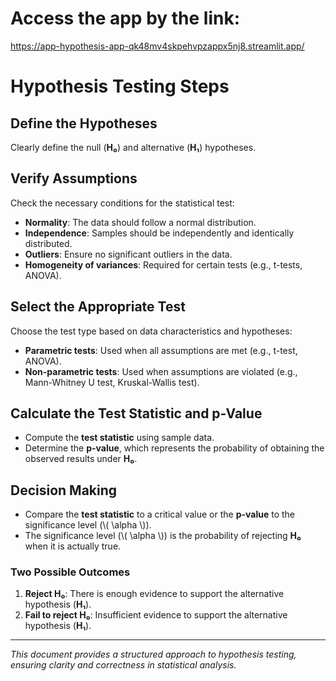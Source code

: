 # Access the app by the link: 
https://app-hypothesis-app-qk48mv4skpehvpzappx5nj8.streamlit.app/

# Hypothesis Testing Steps

## Define the Hypotheses

Clearly define the null (**H₀**) and alternative (**H₁**) hypotheses.

## Verify Assumptions

Check the necessary conditions for the statistical test:

- **Normality**: The data should follow a normal distribution.
- **Independence**: Samples should be independently and identically distributed.
- **Outliers**: Ensure no significant outliers in the data.
- **Homogeneity of variances**: Required for certain tests (e.g., t-tests, ANOVA).

## Select the Appropriate Test

Choose the test type based on data characteristics and hypotheses:

- **Parametric tests**: Used when all assumptions are met (e.g., t-test, ANOVA).
- **Non-parametric tests**: Used when assumptions are violated (e.g., Mann-Whitney U test, Kruskal-Wallis test).

## Calculate the Test Statistic and p-Value

- Compute the **test statistic** using sample data.
- Determine the **p-value**, which represents the probability of obtaining the observed results under **H₀**.

## Decision Making

- Compare the **test statistic** to a critical value or the **p-value** to the significance level (\\( \\alpha \\)).
- The significance level (\\( \\alpha \\)) is the probability of rejecting **H₀** when it is actually true.

### Two Possible Outcomes

1. **Reject H₀**: There is enough evidence to support the alternative hypothesis (**H₁**).
2. **Fail to reject H₀**: Insufficient evidence to support the alternative hypothesis (**H₁**).

---

*This document provides a structured approach to hypothesis testing, ensuring clarity and correctness in statistical analysis.*
